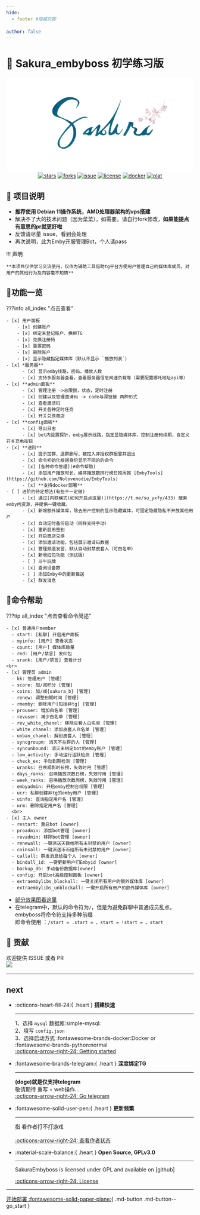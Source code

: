 ```yaml
---
hide:
  - footer #隐藏页脚

author: false
---
```


# 🌸 Sakura_embyboss 初学练习版

<p align="center">
<img src="assets/images/bot2.png" alt="bot"><br>
<a href="https://github.com/berry8838/Sakura_embyboss/stargazers"><img src="https://img.shields.io/github/stars/berry8838/Sakura_embyboss" alt="stars"></a> 
<a href="https://github.com/berry8838/Sakura_embyboss/forks"><img src="https://img.shields.io/github/forks/berry8838/Sakura_embyboss" alt="forks"></a> 
<a href="https://github.com/berry8838/Sakura_embyboss/issues"><img src="https://img.shields.io/github/issues/berry8838/Sakura_embyboss" alt="issue"></a>  
<a href="https://github.com/berry8838/Sakura_embyboss/blob/master/LICENSE"><img src="https://img.shields.io/github/license/berry8838/Sakura_embyboss" alt="license"></a> 
<a href="https://hub.docker.com/r/jingwei520/sakura_embyboss" ><img src="https://img.shields.io/docker/v/jingwei520/sakura_embyboss/latest?logo=docker" alt="docker"></a>
<a href="" ><img src="https://img.shields.io/badge/platform-amd64-pink" alt="plat"></a>
</p>

## 📜 项目说明

- **推荐使用 Debian 11操作系统，AMD处理器架构的vps搭建**
- 解决不了大的技术问题（因为菜菜），如需要，请自行fork修改，__如果能提点有意思的pr就更好啦__
- 反馈请尽量 issue，看到会处理
- 再次说明，此为Emby开服管理Bot，个人请pass

!!! 声明

    **本项目仅供学习交流使用，仅作为辅助工具借助tg平台方便用户管理自己的媒体库成员，对用户的其他行为及内容毫不知情**

## 🤝功能一览

???info all_index "点击查看"

    - [x] 用户面板
        - [x] 创建账户
        - [x] 绑定未登记账户、换绑TG
        - [x] 兑换注册码
        - [x] 重置密码
        - [x] 删除账户
        - [x] 显示隐藏指定媒体库（默认不显示 `播放列表`）
    - [x] *服务器**
          - [x] 显示emby线路，密码，播放人数
          - [x] 支持多服务器查看，查看服务器信息网速负载等（需要配置哪吒地址api等）
    - [x] **admin面板**
          - [x] 管理注册 ->总限额，状态，定时注册
          - [x] 创建以及管理邀请码 -> code与深链接 两种形式
          - [x] 查看邀请码
          - [x] 开关各种定时任务
          - [x] 开关兑换商店
    - [x] **config面板**
          - [x] 导出日志
          - [x] bot内设置探针，emby展示线路，指定显隐媒体库，控制注册码续期，自定义开关充电按钮
    - [x] **进阶**
          - [x] 提示加群、退群删号、被拉入非授权群报警并退出
          - [x] 命令初始化根据身份显示不同的的命令
          - [x] [各种命令管理](#命令帮助)
          - [x] 添加用户播放时长，媒体播放数排行榜日推周推 [EmbyTools](https://github.com/Nolovenodie/EmbyTools)
          - [x] **支持docker部署**
    - [ ] 进阶的待定想法(有些不一定做)
          - [x] 通过[内联模式(如何开启点这里)](https://t.me/su_yxfy/433) 搜索emby内资源，并提供一键收藏。
          - [x] 新增额外媒体库，除去用户控制的显示隐藏媒体，可固定隐藏隐私不开放其他用户
          - [x] 自动定时备份启动（同样支持手动）
          - [x] 重新启用签到
          - [x] 开启商店兑换
          - [x] 添加邀请功能，包括展示邀请码数据
          - [x] 管理频道发言，默认自动封禁皮套人（可白名单）
          - [x] 新增红包功能（测试版）
          - [ ] 斗牛玩牌
          - [x] 查阅设备数
          - [ ] 添加Emby中的更新推送
          - [x] 群发消息

## 🎯命令帮助
???tip all_index "点击查看命令简述"

    - [x] 普通用户member
      - start: [私聊] 开启用户面板
      - myinfo: [用户] 查看状态
      - count: [用户] 媒体库数量
      - red: [用户/禁言] 发红包
      - srank: [用户/禁言] 查看计分
    <br>
    - [x] 管理员 admin
      - kk: 管理用户 [管理]
      - score: 加/减积分 [管理]
      - coins: 加/减{sakura_b} [管理]
      - renew: 调整到期时间 [管理]
      - rmemby: 删除用户[包括非tg] [管理]
      - prouser: 增加白名单 [管理]
      - revuser: 减少白名单 [管理]
      - rev_white_chanel: 移除皮套人白名单 [管理]
      - white_chanel: 添加皮套人白名单 [管理]
      - unban_chanel: 解封皮套人 [管理]
      - syncgroupm: 消灭不在群的人 [管理]
      - syncunbound: 消灭未绑定bot的emby账户 [管理]
      - low_activity: 手动运行活跃检测 [管理]
      - check_ex: 手动到期检测 [管理]
      - uranks: 召唤观影时长榜，失效时用 [管理]
      - days_ranks: 召唤播放次数日榜，失效时用 [管理]
      - week_ranks: 召唤播放次数周榜，失效时用 [管理]
      - embyadmin: 开启emby控制台权限 [管理]
      - ucr: 私聊创建非tg的emby用户 [管理]
      - uinfo: 查询指定用户名 [管理]
      - urm: 删除指定用户名 [管理]
      <br>
    - [x] 主人 owner
      - restart: 重启bot [owner]
      - proadmin: 添加bot管理 [owner]
      - revadmin: 移除bot管理 [owner]
      - renewall: 一键派送天数给所有未封禁的用户 [owner]
      - coinsall: 一键派送币币给所有未封禁的用户 [owner]
      - callall: 群发消息给每个人 [owner]
      - bindall_id: 一键更新用户们Embyid [owner]
      - backup_db: 手动备份数据库[owner]
      - config: 开启bot高级控制面板 [owner]
      - extraembylibs_blockall: 一键关闭所有用户的额外媒体库 [owner]
      - extraembylibs_unblockall: 一键开启所有用户的额外媒体库 [owner]


- [部分效果图看这里](https://telegra.ph/embyboss-05-29)
- 在telegram中，默认的命令符为`/`，但是为避免群聊中普通成员乱点，embyboss将命令符支持多种前缀  
  即命令使用 ：`/start = .start = ，start = !start = 。start`

## 💐 贡献

欢迎提供 ISSUE 或者 PR<br>
<a href="https://github.com/berry8838/Sakura_embyboss/graphs/contributors">
  <img src="https://contrib.rocks/image?repo=berry8838/Sakura_embyboss" />
</a>
<hr>

## next
<div class="grid cards" markdown>

-   :octicons-heart-fill-24:{ .heart } __搭建快速__

    ---
    1、选择 `mysql` 数据库:simple-mysql:<br>
    2、填写 `config.json`<br>
    3、选择启动方式 :fontawesome-brands-docker:Docker or :fontawesome-brands-python:normal<br>
    [:octicons-arrow-right-24: Getting started](deploy/introduce.md#配置须知) 


-   :fontawesome-brands-telegram:{ .heart } __深度绑定TG__

    ---

    __(doge)就是仅支持telegram__<br>
    敬请期待 重写 + web操作...<br>
    [:octicons-arrow-right-24: Go telegram](https://t.me/+7ZL9MbJd8h44Zjc1)

-   :fontawesome-solid-user-pen:{ .heart } __更新频繁__

    ---

    指 看作者打不打游戏<br><br>
    [:octicons-arrow-right-24: 查看作者状态](https://t.me/su_yxfy)

-   :material-scale-balance:{ .heart } __Open Source, GPLv3.0__

    ---
    
    SakuraEmbyboss is licensed under GPL and available on [github]

    [:octicons-arrow-right-24: License](https://github.com/berry8838/Sakura_embyboss/blob/master/LICENSE)

</div>

<hr>

[开始部署 :fontawesome-solid-paper-plane:](deploy/introduce.md#流程图){ .md-button .md-button--go_start }

<script src="//code.tidio.co/60kqb4lpaspbgunuswomstvslctjyjds.js" async></script>